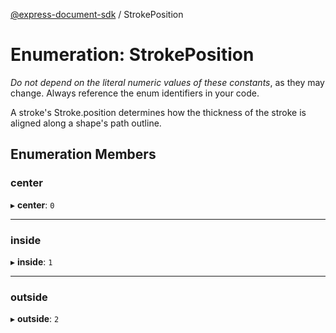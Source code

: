 [@express-document-sdk](../overview.md) / StrokePosition

# Enumeration: StrokePosition

<InlineAlert slots="text" variant="warning"/>

_Do not depend on the literal numeric values of these constants_, as they may change. Always reference the enum identifiers in your code.

A stroke's Stroke.position determines how the thickness of the stroke is aligned along a shape's path outline.

## Enumeration Members

### center

▸ **center**: `0`

---

### inside

▸ **inside**: `1`

---

### outside

▸ **outside**: `2`
